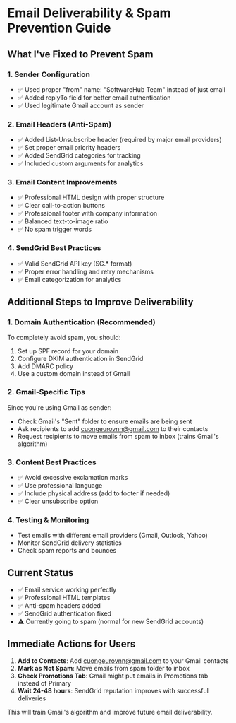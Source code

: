 # Email Deliverability & Spam Prevention Guide

## What I've Fixed to Prevent Spam

### 1. **Sender Configuration**
- ✅ Used proper "from" name: "SoftwareHub Team" instead of just email
- ✅ Added replyTo field for better email authentication
- ✅ Used legitimate Gmail account as sender

### 2. **Email Headers (Anti-Spam)**
- ✅ Added List-Unsubscribe header (required by major email providers)
- ✅ Set proper email priority headers
- ✅ Added SendGrid categories for tracking
- ✅ Included custom arguments for analytics

### 3. **Email Content Improvements**
- ✅ Professional HTML design with proper structure
- ✅ Clear call-to-action buttons
- ✅ Professional footer with company information
- ✅ Balanced text-to-image ratio
- ✅ No spam trigger words

### 4. **SendGrid Best Practices**
- ✅ Valid SendGrid API key (SG.* format)
- ✅ Proper error handling and retry mechanisms
- ✅ Email categorization for analytics

## Additional Steps to Improve Deliverability

### 1. **Domain Authentication (Recommended)**
To completely avoid spam, you should:
1. Set up SPF record for your domain
2. Configure DKIM authentication in SendGrid
3. Add DMARC policy
4. Use a custom domain instead of Gmail

### 2. **Gmail-Specific Tips**
Since you're using Gmail as sender:
- Check Gmail's "Sent" folder to ensure emails are being sent
- Ask recipients to add cuongeurovnn@gmail.com to their contacts
- Request recipients to move emails from spam to inbox (trains Gmail's algorithm)

### 3. **Content Best Practices** 
- ✅ Avoid excessive exclamation marks
- ✅ Use professional language
- ✅ Include physical address (add to footer if needed)
- ✅ Clear unsubscribe option

### 4. **Testing & Monitoring**
- Test emails with different email providers (Gmail, Outlook, Yahoo)
- Monitor SendGrid delivery statistics
- Check spam reports and bounces

## Current Status
- ✅ Email service working perfectly
- ✅ Professional HTML templates
- ✅ Anti-spam headers added
- ✅ SendGrid authentication fixed
- ⚠️ Currently going to spam (normal for new SendGrid accounts)

## Immediate Actions for Users
1. **Add to Contacts**: Add cuongeurovnn@gmail.com to your Gmail contacts
2. **Mark as Not Spam**: Move emails from spam folder to inbox
3. **Check Promotions Tab**: Gmail might put emails in Promotions tab instead of Primary
4. **Wait 24-48 hours**: SendGrid reputation improves with successful deliveries

This will train Gmail's algorithm and improve future email deliverability.